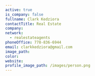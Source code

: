 ```yaml
---
active: true
is_company: false
fullname: Clark Kedziora
contactTitle: Real Estate
company:
network:
  - realestateagents
phoneOffice: 778-836-6944
email: clarkkedziora@gmail.com
image_path:
color:
website:
profile_image_path: /images/person.png
---
```

